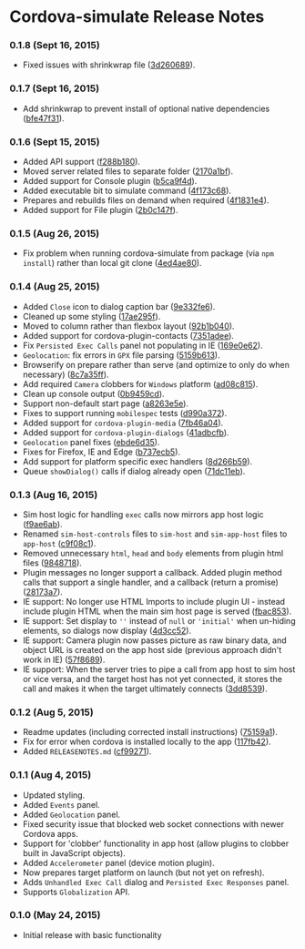<!--
#
# Licensed to the Apache Software Foundation (ASF) under one
# or more contributor license agreements.  See the NOTICE file
# distributed with this work for additional information
# regarding copyright ownership.  The ASF licenses this file
# to you under the Apache License, Version 2.0 (the
# "License"); you may not use this file except in compliance
# with the License.  You may obtain a copy of the License at
#
# http://www.apache.org/licenses/LICENSE-2.0
#
# Unless required by applicable law or agreed to in writing,
# software distributed under the License is distributed on an
# "AS IS" BASIS, WITHOUT WARRANTIES OR CONDITIONS OF ANY
#  KIND, either express or implied.  See the License for the
# specific language governing permissions and limitations
# under the License.
#
-->

# Cordova-simulate Release Notes

### 0.1.8 (Sept 16, 2015)
* Fixed issues with shrinkwrap file ([3d260689](https://github.com/timbarham/cordova-simulate/commit/3d260689)).

### 0.1.7 (Sept 16, 2015)
* Add shrinkwrap to prevent install of optional native dependencies ([bfe47f31](https://github.com/timbarham/cordova-simulate/commit/bfe47f31)).

### 0.1.6 (Sept 15, 2015)
* Added API support ([f288b180](https://github.com/timbarham/cordova-simulate/commit/f288b180)).
* Moved server related files to separate folder ([2170a1bf](https://github.com/timbarham/cordova-simulate/commit/2170a1bf)).
* Added support for Console plugin ([b5ca9f4d](https://github.com/timbarham/cordova-simulate/commit/b5ca9f4d)).
* Added executable bit to simulate command ([4f173c68](https://github.com/timbarham/cordova-simulate/commit/4f173c68)).
* Prepares and rebuilds files on demand when required ([4f1831e4](https://github.com/timbarham/cordova-simulate/commit/4f1831e4)).
* Added support for File plugin ([2b0c147f](https://github.com/timbarham/cordova-simulate/commit/2b0c147f)).

### 0.1.5 (Aug 26, 2015)
* Fix problem when running cordova-simulate from package (via `npm install`) rather than local git clone ([4ed4ae80](https://github.com/timbarham/cordova-simulate/commit/4ed4ae80)).

### 0.1.4 (Aug 25, 2015)
* Added `Close` icon to dialog caption bar ([9e332fe6](https://github.com/timbarham/cordova-simulate/commit/9e332fe6)).
* Cleaned up some styling ([17ae295f](https://github.com/timbarham/cordova-simulate/commit/17ae295f)).
* Moved to column rather than flexbox layout ([92b1b040](https://github.com/timbarham/cordova-simulate/commit/92b1b040)).
* Added support for cordova-plugin-contacts ([7351adee](https://github.com/timbarham/cordova-simulate/commit/7351adee)).
* Fix `Persisted Exec Calls` panel not populating in IE ([169e0e62](https://github.com/timbarham/cordova-simulate/commit/169e0e62)).
* `Geolocation`: fix errors in `GPX` file parsing ([5159b613](https://github.com/timbarham/cordova-simulate/commit/5159b613)).
* Browserify on prepare rather than serve (and optimize to only do when necessary) ([8c7a35ff](https://github.com/timbarham/cordova-simulate/commit/8c7a35ff)).
* Add required `Camera` clobbers for `Windows` platform ([ad08c815](https://github.com/timbarham/cordova-simulate/commit/ad08c815)).
* Clean up console output ([0b9459cd](https://github.com/timbarham/cordova-simulate/commit/0b9459cd)).
* Support non-default start page ([a8263e5e](https://github.com/timbarham/cordova-simulate/commit/a8263e5e)).
* Fixes to support running `mobilespec` tests ([d990a372](https://github.com/timbarham/cordova-simulate/commit/d990a372)).
* Added support for `cordova-plugin-media` ([7fb46a04](https://github.com/timbarham/cordova-simulate/commit/7fb46a04)).
* Added support for `cordova-plugin-dialogs` ([41adbcfb](https://github.com/timbarham/cordova-simulate/commit/41adbcfb)).
* `Geolocation` panel fixes ([ebde6d35](https://github.com/timbarham/cordova-simulate/commit/ebde6d35)).
* Fixes for Firefox, IE and Edge ([b737ecb5](https://github.com/timbarham/cordova-simulate/commit/b737ecb5)).
* Add support for platform specific exec handlers ([8d266b59](https://github.com/timbarham/cordova-simulate/commit/8d266b59)).
* Queue `showDialog()` calls if dialog already open ([71dc11eb](https://github.com/timbarham/cordova-simulate/commit/71dc11eb)).

### 0.1.3 (Aug 16, 2015)
* Sim host logic for handling `exec` calls now mirrors app host logic ([f9ae6ab](https://github.com/TimBarham/cordova-simulate/commit/f9ae6ab)).
* Renamed `sim-host-controls` files to `sim-host` and `sim-app-host` files to `app-host` ([c9f08c1](https://github.com/TimBarham/cordova-simulate/commit/c9f08c1)).
* Removed unnecessary `html`, `head` and `body` elements from plugin html files ([9848718](https://github.com/TimBarham/cordova-simulate/commit/9848718)).
* Plugin messages no longer support a callback. Added plugin method calls that support a single handler, and a callback (return a promise) ([28173a7](https://github.com/TimBarham/cordova-simulate/commit/28173a7)).
* IE support: No longer use HTML Imports to include plugin UI - instead include plugin HTML when the main sim host page is served ([fbac853](https://github.com/TimBarham/cordova-simulate/commit/fbac853)).
* IE support: Set display to `''` instead of `null` or `'initial'` when un-hiding elements, so dialogs now display ([4d3cc52](https://github.com/TimBarham/cordova-simulate/commit/4d3cc52)).
* IE support: Camera plugin now passes picture as raw binary data, and object URL is created on the app host side (previous approach didn't work in IE) ([57f8689](https://github.com/TimBarham/cordova-simulate/commit/57f8689)).
* IE support: When the server tries to pipe a call from app host to sim host or vice versa, and the target host has not yet connected, it stores the call and makes it when the target ultimately connects ([3dd8539](https://github.com/TimBarham/cordova-simulate/commit/3dd8539)).

### 0.1.2 (Aug 5, 2015)
* Readme updates (including corrected install instructions) ([75159a1](https://github.com/TimBarham/cordova-simulate/commit/75159a1)).
* Fix for error when cordova is installed locally to the app ([117fb42](https://github.com/TimBarham/cordova-simulate/commit/117fb42)).
* Added `RELEASENOTES.md` ([cf99271](https://github.com/TimBarham/cordova-simulate/commit/cf99271)).

### 0.1.1 (Aug 4, 2015)
* Updated styling.
* Added `Events` panel.
* Added `Geolocation` panel.
* Fixed security issue that blocked web socket connections with newer Cordova apps.
* Support for 'clobber' functionality in app host (allow plugins to clobber built in JavaScript objects).
* Added `Accelerometer` panel (device motion plugin).
* Now prepares target platform on launch (but not yet on refresh).
* Adds `Unhandled Exec Call` dialog and `Persisted Exec Responses` panel.
* Supports `Globalization` API.


### 0.1.0 (May 24, 2015)
* Initial release with basic functionality
